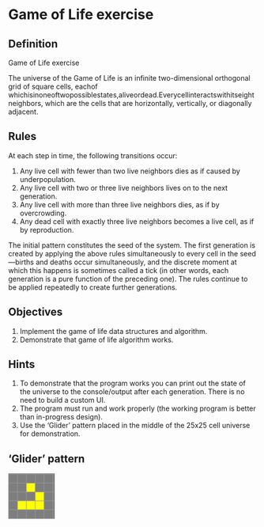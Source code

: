 # Game of Life exercise


## Definition

Game of Life exercise

The universe of the Game of Life is an infinite two-dimensional orthogonal grid of square cells, eachof whichisinoneoftwopossiblestates,aliveordead.Everycellinteractswithitseight neighbors, which are the cells that are horizontally, vertically, or diagonally adjacent.


## Rules

At each step in time, the following transitions occur:
1. Any live cell with fewer than two live neighbors dies as if caused by underpopulation. 
2. Any live cell with two or three live neighbors lives on to the next generation. 
3. Any live cell with more than three live neighbors dies, as if by overcrowding. 
4. Any dead cell with exactly three live neighbors becomes a live cell, as if by reproduction.
   
The initial pattern constitutes the seed of the system. The first generation is created by applying the above rules simultaneously to every cell in the seed—births and deaths occur simultaneously, and the discrete moment at which this happens is sometimes called a tick (in other words, each generation is a pure function of the preceding one). The rules continue to be applied repeatedly to create further generations.


## Objectives

1. Implement the game of life data structures and algorithm. 
2. Demonstrate that game of life algorithm works.
   

## Hints 

1. To demonstrate that the program works you can print out the state of the universe to the console/output after each generation. There is no need to build a custom UI. 
2. The program must run and work properly (the working program is better than in-progress design). 
3. Use the ‘Glider’ pattern placed in the middle of the 25x25 cell universe for demonstration.

## ‘Glider’ pattern

![img.png](docs/img.png)